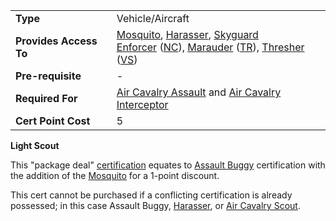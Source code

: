 |     |     |
| --- | --- |
| **Type** | Vehicle/Aircraft |
| **Provides Access To** | [Mosquito](../vehicles/Mosquito.md), [Harasser](../vehicles/Harasser.md), [Skyguard](../vehicles/Skyguard.md)  <br>[Enforcer](../vehicles/Enforcer.md) ([NC](../terminology/New_Conglomerate.md)), [Marauder](../vehicles/Marauder.md) ([TR](../terminology/Terran_Republic.md)), [Thresher](../vehicles/Thresher.md) ([VS](../terminology/Vanu_Sovereignty.md)) |
| **Pre-requisite** | -   |
| **Required For** | [Air Cavalry Assault](Air_Cavalry_Assault.md) and [Air Cavalry Interceptor](Air_Cavalry_Interceptor.md) |
| **Cert Point Cost** | 5   |

**Light Scout**

This "package deal" [certification](Certification.md) equates to
[Assault Buggy](<Assault_Buggy_(Certification).md>) certification with the
addition of the [Mosquito](../vehicles/Mosquito.md) for a 1-point discount.

This cert cannot be purchased if a conflicting certification is already
possessed; in this case Assault Buggy,
[Harasser](<Harasser_(Certification).md>), or
[Air Cavalry Scout](Air_Cavalry_Scout.md).
